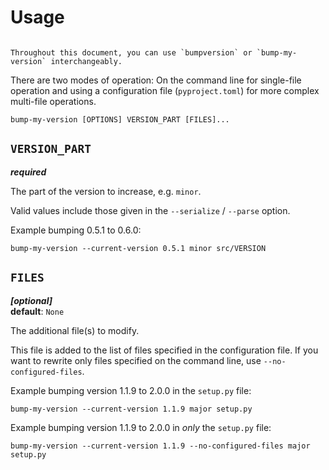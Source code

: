 # Usage

```{admonition} NOTE

Throughout this document, you can use `bumpversion` or `bump-my-version` interchangeably.
```

There are two modes of operation: On the command line for single-file operation
and using a configuration file (`pyproject.toml`) for more complex multi-file operations.

```console
bump-my-version [OPTIONS] VERSION_PART [FILES]...
```

## `VERSION_PART`

_**required**_

The part of the version to increase, e.g. `minor`.

Valid values include those given in the `--serialize` / `--parse` option.

Example bumping 0.5.1 to 0.6.0:

```console
bump-my-version --current-version 0.5.1 minor src/VERSION
```


## `FILES`

_**[optional]**_<br />
**default**: `None`

The additional file(s) to modify.

This file is added to the list of files specified in the configuration file. If you want to rewrite only files
specified on the command line, use `--no-configured-files`.

Example bumping version 1.1.9 to 2.0.0 in the `setup.py` file:

```console
bump-my-version --current-version 1.1.9 major setup.py
```

Example bumping version 1.1.9 to 2.0.0 in _only_ the `setup.py` file:

```console
bump-my-version --current-version 1.1.9 --no-configured-files major setup.py
```

